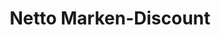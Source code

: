 ---
title: "Netto Marken-Discount"
url: /bautzen/netto-marken-discount-neusalzaer-strasse/
shop: Supermarkt
---
